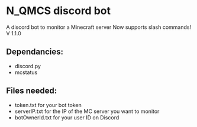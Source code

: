 # N_QMCS discord bot
A discord bot to monitor a Minecraft server
Now supports slash commands!
V 1.1.0

## Dependancies:
* discord.py  
* mcstatus  

## Files needed:
* token.txt for your bot token
* serverIP.txt for the IP of the MC server you want to monitor
* botOwnerId.txt for your user ID on Discord
